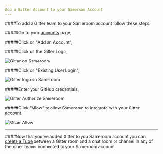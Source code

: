 ```yaml
---
Add a Gitter Account to your Sameroom Account
---
```


####To add a Gitter team to your Sameroom account follow these steps:

#####Go to your <a href="https://sameroom.io/accounts/" target="_blank">accounts</a> page,

#####Click on "Add an Account",

#####Click on the Gitter Logo,

![Gitter on Sameroom](https://in.kato.im/2be6ae4ff763f38d6a9d972818508cb227b20887345dcbe6f227c472c5265a4/Sameroom%20Add%20Gitter.png)


#####Click on "Existing User Login",

![Gitter logo on Sameroom](https://in.kato.im/7e86a1bddf01d59bfef74bed687d27c4ccf56b6d5f767628f43b81c1ba77dcd/Sameroom%20Gitter%20Existing%20User.png)


#####Enter your GitHub credentials,

![Gitter Authorize Sameroom](https://in.kato.im/a66d9613852faf2941fb3c79207e40707c4b900df32a89ae1a3da9a0371ce04a/Sameroom%20Gitter%20Login.png)


#####Click "Allow" to allow Sameroom to integrate with your Gitter account.

![Gitter Allow](https://in.kato.im/aa9251d847726e07de93f0ac3c6b92b46e74632d71e52f6b6658e7f389410e3/Sameroom%20Gitter%20Allow%20Access.png)

---

####Now that you've added Gitter to you Sameroom account you can [create a Tube](/getting-started/en/tubes-portals/tubes) between a Gitter room and a chat room or channel in any of the other teams connected to your Sameroom account.

